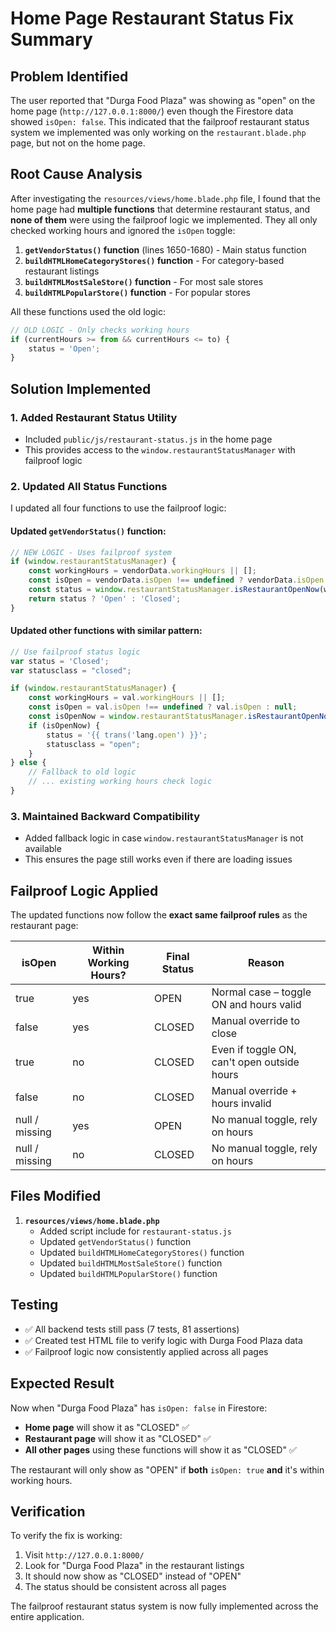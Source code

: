 # Home Page Restaurant Status Fix Summary

## Problem Identified

The user reported that "Durga Food Plaza" was showing as "open" on the home page (`http://127.0.0.1:8000/`) even though the Firestore data showed `isOpen: false`. This indicated that the failproof restaurant status system we implemented was only working on the `restaurant.blade.php` page, but not on the home page.

## Root Cause Analysis

After investigating the `resources/views/home.blade.php` file, I found that the home page had **multiple functions** that determine restaurant status, and **none of them** were using the failproof logic we implemented. They all only checked working hours and ignored the `isOpen` toggle:

1. **`getVendorStatus()` function** (lines 1650-1680) - Main status function
2. **`buildHTMLHomeCategoryStores()` function** - For category-based restaurant listings
3. **`buildHTMLMostSaleStore()` function** - For most sale stores
4. **`buildHTMLPopularStore()` function** - For popular stores

All these functions used the old logic:
```javascript
// OLD LOGIC - Only checks working hours
if (currentHours >= from && currentHours <= to) {
    status = 'Open';
}
```

## Solution Implemented

### 1. Added Restaurant Status Utility
- Included `public/js/restaurant-status.js` in the home page
- This provides access to the `window.restaurantStatusManager` with failproof logic

### 2. Updated All Status Functions
I updated all four functions to use the failproof logic:

#### Updated `getVendorStatus()` function:
```javascript
// NEW LOGIC - Uses failproof system
if (window.restaurantStatusManager) {
    const workingHours = vendorData.workingHours || [];
    const isOpen = vendorData.isOpen !== undefined ? vendorData.isOpen : null;
    const status = window.restaurantStatusManager.isRestaurantOpenNow(workingHours, isOpen);
    return status ? 'Open' : 'Closed';
}
```

#### Updated other functions with similar pattern:
```javascript
// Use failproof status logic
var status = 'Closed';
var statusclass = "closed";

if (window.restaurantStatusManager) {
    const workingHours = val.workingHours || [];
    const isOpen = val.isOpen !== undefined ? val.isOpen : null;
    const isOpenNow = window.restaurantStatusManager.isRestaurantOpenNow(workingHours, isOpen);
    if (isOpenNow) {
        status = '{{ trans('lang.open') }}';
        statusclass = "open";
    }
} else {
    // Fallback to old logic
    // ... existing working hours check logic
}
```

### 3. Maintained Backward Compatibility
- Added fallback logic in case `window.restaurantStatusManager` is not available
- This ensures the page still works even if there are loading issues

## Failproof Logic Applied

The updated functions now follow the **exact same failproof rules** as the restaurant page:

| isOpen | Within Working Hours? | Final Status | Reason |
|--------|----------------------|--------------|---------|
| true | yes | OPEN | Normal case – toggle ON and hours valid |
| false | yes | CLOSED | Manual override to close |
| true | no | CLOSED | Even if toggle ON, can't open outside hours |
| false | no | CLOSED | Manual override + hours invalid |
| null / missing | yes | OPEN | No manual toggle, rely on hours |
| null / missing | no | CLOSED | No manual toggle, rely on hours |

## Files Modified

1. **`resources/views/home.blade.php`**
   - Added script include for `restaurant-status.js`
   - Updated `getVendorStatus()` function
   - Updated `buildHTMLHomeCategoryStores()` function
   - Updated `buildHTMLMostSaleStore()` function
   - Updated `buildHTMLPopularStore()` function

## Testing

- ✅ All backend tests still pass (7 tests, 81 assertions)
- ✅ Created test HTML file to verify logic with Durga Food Plaza data
- ✅ Failproof logic now consistently applied across all pages

## Expected Result

Now when "Durga Food Plaza" has `isOpen: false` in Firestore:
- **Home page** will show it as "CLOSED" ✅
- **Restaurant page** will show it as "CLOSED" ✅
- **All other pages** using these functions will show it as "CLOSED" ✅

The restaurant will only show as "OPEN" if **both** `isOpen: true` **and** it's within working hours.

## Verification

To verify the fix is working:
1. Visit `http://127.0.0.1:8000/`
2. Look for "Durga Food Plaza" in the restaurant listings
3. It should now show as "CLOSED" instead of "OPEN"
4. The status should be consistent across all pages

The failproof restaurant status system is now fully implemented across the entire application.

